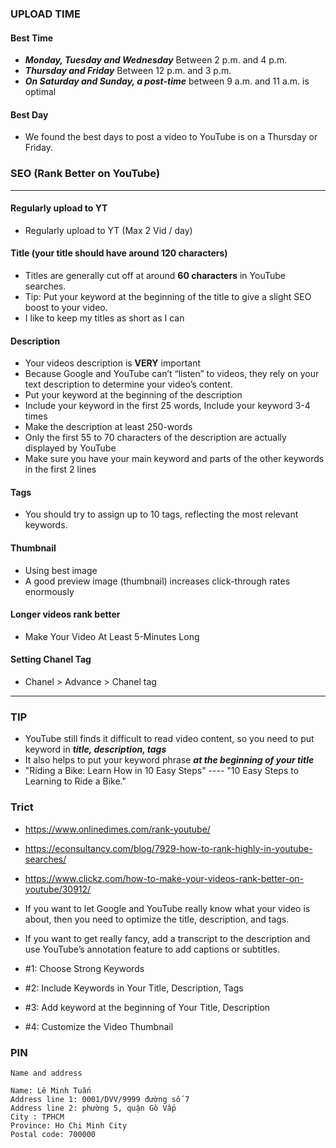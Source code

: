 ### UPLOAD TIME

#### Best Time
  * ***Monday, Tuesday and Wednesday*** Between 2 p.m. and 4 p.m.
  * ***Thursday and Friday*** Between 12 p.m. and 3 p.m. 
  * ***On Saturday and Sunday, a post-time*** between 9 a.m. and 11 a.m. is optimal

#### Best Day
  * We found the best days to post a video to YouTube is on a Thursday or Friday.
### SEO (Rank Better on YouTube)

------------------------------------------------
#### Regularly upload to YT
  * Regularly upload to YT (Max 2 Vid / day)

#### Title (your title should have around 120 characters)
  * Titles are generally cut off at around **60 characters** in YouTube searches.
  * Tip: Put your keyword at the beginning of the title to give a slight SEO boost to your video.
  * I like to keep my titles as short as I can
  
#### Description
  * Your videos description is **VERY** important
  * Because Google and YouTube can’t “listen” to videos, they rely on your text description to determine your video’s content.
  * Put your keyword at the beginning of the description
  * Include your keyword in the first 25 words, Include your keyword 3-4 times
  * Make the description at least 250-words
  * Only the first 55 to 70 characters of the description are actually displayed by YouTube
  * Make sure you have your main keyword and parts of the other keywords in the first 2 lines
  
#### Tags
  *  You should try to assign up to 10 tags, reflecting the most relevant keywords.
  
#### Thumbnail
  * Using best image
  * A good preview image (thumbnail) increases click-through rates enormously
  
#### Longer videos rank better
  * Make Your Video At Least 5-Minutes Long
  
#### Setting Chanel Tag
  * Chanel > Advance > Chanel tag
------------------------------------------------

### TIP

* YouTube still finds it difficult to read video content, so you need to put keyword in ***title, description, tags***
* It also helps to put your keyword phrase ***at the beginning of your title***
* "Riding a Bike: Learn How in 10 Easy Steps" ---- "10 Easy Steps to Learning to Ride a Bike."


### Trict
* https://www.onlinedimes.com/rank-youtube/
* https://econsultancy.com/blog/7929-how-to-rank-highly-in-youtube-searches/
* https://www.clickz.com/how-to-make-your-videos-rank-better-on-youtube/30912/

* If you want to let Google and YouTube really know what your video is about, then you need to optimize the title, description, and tags.
* If you want to get really fancy, add a transcript to the description and use YouTube’s annotation feature to add captions or subtitles.

* #1: Choose Strong Keywords
* #2: Include Keywords in Your Title, Description, Tags
* #3: Add keyword at the beginning of Your Title, Description
* #4: Customize the Video Thumbnail

### PIN
```
Name and address

Name: Lê Minh Tuấn
Address line 1: 0001/DVV/9999 đường số 7
Address line 2: phường 5, quận Gò Vấp
City : TPHCM
Province: Ho Chi Minh City
Postal code: 700000

```
